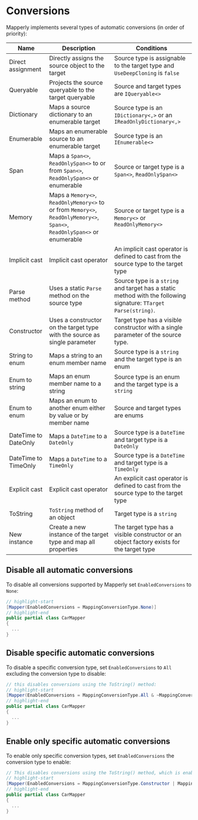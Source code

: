 # Conversions

Mapperly implements several types of automatic conversions (in order of priority):

| Name                 | Description                                                                                                               | Conditions                                                                                                      |
| -------------------- | ------------------------------------------------------------------------------------------------------------------------- | --------------------------------------------------------------------------------------------------------------- |
| Direct assignment    | Directly assigns the source object to the target                                                                          | Source type is assignable to the target type and `UseDeepCloning` is `false`                                    |
| Queryable            | Projects the source queryable to the target queryable                                                                     | Source and target types are `IQueryable<>`                                                                      |
| Dictionary           | Maps a source dictionary to an enumerable target                                                                          | Source type is an `IDictionary<,>` or an `IReadOnlyDictionary<,>`                                               |
| Enumerable           | Maps an enumerable source to an enumerable target                                                                         | Source type is an `IEnumerable<>`                                                                               |
| Span                 | Maps a `Span<>`, `ReadOnlySpan<>` to or from `Span<>`, `ReadOnlySpan<>` or enumerable                                     | Source or target type is a `Span<>`, `ReadOnlySpan<>`                                                           |
| Memory               | Maps a `Memory<>`, `ReadOnlyMemory<>` to or from `Memory<>`, `ReadOnlyMemory<>`, `Span<>`, `ReadOnlySpan<>` or enumerable | Source or target type is a `Memory<>` or `ReadOnlyMemory<>`                                                     |
| Implicit cast        | Implicit cast operator                                                                                                    | An implicit cast operator is defined to cast from the source type to the target type                            |
| Parse method         | Uses a static `Parse` method on the source type                                                                           | Source type is a `string` and target has a static method with the following signature: `TTarget Parse(string)`. |
| Constructor          | Uses a constructor on the target type with the source as single parameter                                                 | Target type has a visible constructor with a single parameter of the source type.                               |
| String to enum       | Maps a string to an enum member name                                                                                      | Source type is a `string` and the target type is an enum                                                        |
| Enum to string       | Maps an enum member name to a string                                                                                      | Source type is an enum and the target type is a `string`                                                        |
| Enum to enum         | Maps an enum to another enum either by value or by member name                                                            | Source and target types are enums                                                                               |
| DateTime to DateOnly | Maps a `DateTime` to a `DateOnly`                                                                                         | Source type is a `DateTime` and target type is a `DateOnly`                                                     |
| DateTime to TimeOnly | Maps a `DateTime` to a `TimeOnly`                                                                                         | Source type is a `DateTime` and target type is a `TimeOnly`                                                     |
| Explicit cast        | Explicit cast operator                                                                                                    | An explicit cast operator is defined to cast from the source type to the target type                            |
| ToString             | `ToString` method of an object                                                                                            | Target type is a `string`                                                                                       |
| New instance         | Create a new instance of the target type and map all properties                                                           | The target type has a visible constructor or an object factory exists for the target type                       |

## Disable all automatic conversions

To disable all conversions supported by Mapperly set `EnabledConversions` to `None`:

```csharp
// highlight-start
[Mapper(EnabledConversions = MappingConversionType.None)]
// highlight-end
public partial class CarMapper
{
  ...
}
```

## Disable specific automatic conversions

To disable a specific conversion type, set `EnabledConversions` to `All` excluding the conversion type to disable:

```csharp
// this disables conversions using the ToString() method:
// highlight-start
[Mapper(EnabledConversions = MappingConversionType.All & ~MappingConversionType.ToStringMethod)]
// highlight-end
public partial class CarMapper
{
  ...
}
```

## Enable only specific automatic conversions

To enable only specific conversion types, set `EnabledConversions` the conversion type to enable:

```csharp
// This disables conversions using the ToString() method, which is enabled by default:
// highlight-start
[Mapper(EnabledConversions = MappingConversionType.Constructor | MappingConversionType.ExplicitCast)]
// highlight-end
public partial class CarMapper
{
  ...
}
```

